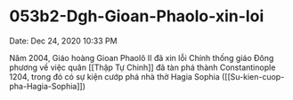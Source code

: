 # 053b2-Dgh-Gioan-Phaolo-xin-loi

Date: Dec 24, 2020 10:33 PM

Năm 2004, Giáo hoàng Gioan Phaolô II  đã xin lỗi Chính thống giáo Đông phương về việc quân [[Thập Tự Chinh]] đã tàn phá thành Constantinople 1204, trong đó có sự kiện cướp phá nhà thờ Hagia Sophia ([[Su-kien-cuop-pha-Hagia-Sophia]])